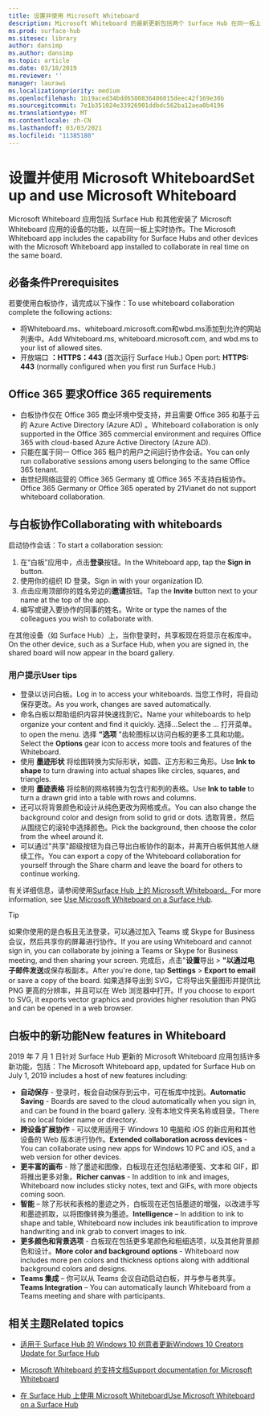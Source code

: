 ```yaml
---
title: 设置并使用 Microsoft Whiteboard
description: Microsoft Whiteboard 的最新更新包括两个 Surface Hub 在同一板上实时协作的功能。
ms.prod: surface-hub
ms.sitesec: library
author: dansimp
ms.author: dansimp
ms.topic: article
ms.date: 03/18/2019
ms.reviewer: ''
manager: laurawi
ms.localizationpriority: medium
ms.openlocfilehash: 1b19aced34bdd6580836406015deec42f169e30b
ms.sourcegitcommit: 7e1b351024e33926901ddbdc562ba12aea0b4196
ms.translationtype: MT
ms.contentlocale: zh-CN
ms.lasthandoff: 03/03/2021
ms.locfileid: "11385180"
---
```

# <a name="set-up-and-use-microsoft-whiteboard"></a><span data-ttu-id="0d2ee-103">设置并使用 Microsoft Whiteboard</span><span class="sxs-lookup"><span data-stu-id="0d2ee-103">Set up and use Microsoft Whiteboard</span></span>

<span data-ttu-id="0d2ee-104">Microsoft Whiteboard 应用包括 Surface Hub 和其他安装了 Microsoft Whiteboard 应用的设备的功能，以在同一板上实时协作。</span><span class="sxs-lookup"><span data-stu-id="0d2ee-104">The Microsoft Whiteboard app includes the capability for Surface Hubs and other devices with the Microsoft Whiteboard app installed to collaborate in real time on the same board.</span></span>

## <a name="prerequisites"></a><span data-ttu-id="0d2ee-105">必备条件</span><span class="sxs-lookup"><span data-stu-id="0d2ee-105">Prerequisites</span></span>

<span data-ttu-id="0d2ee-106">若要使用白板协作，请完成以下操作：</span><span class="sxs-lookup"><span data-stu-id="0d2ee-106">To use whiteboard collaboration complete the following actions:</span></span>

- <span data-ttu-id="0d2ee-107">将Whiteboard.ms、whiteboard.microsoft.com和wbd.ms添加到允许的网站列表中。</span><span class="sxs-lookup"><span data-stu-id="0d2ee-107">Add  Whiteboard.ms, whiteboard.microsoft.com, and wbd.ms to your list of allowed sites.</span></span>
- <span data-ttu-id="0d2ee-108">开放端口 **：HTTPS：443** (首次运行 Surface Hub.) </span><span class="sxs-lookup"><span data-stu-id="0d2ee-108">Open port: **HTTPS: 443** (normally configured when you first run Surface Hub.)</span></span>

## <a name="office-365-requirements"></a><span data-ttu-id="0d2ee-109">Office 365 要求</span><span class="sxs-lookup"><span data-stu-id="0d2ee-109">Office 365 requirements</span></span>

- <span data-ttu-id="0d2ee-110">白板协作仅在 Office 365 商业环境中受支持，并且需要 Office 365 和基于云的 Azure Active Directory (Azure AD) 。</span><span class="sxs-lookup"><span data-stu-id="0d2ee-110">Whiteboard collaboration is only supported in the Office 365 commercial environment and requires Office 365 with cloud-based Azure Active Directory (Azure AD).</span></span>
- <span data-ttu-id="0d2ee-111">只能在属于同一 Office 365 租户的用户之间运行协作会话。</span><span class="sxs-lookup"><span data-stu-id="0d2ee-111">You can only run collaborative sessions among users belonging to the same Office 365 tenant.</span></span>
- <span data-ttu-id="0d2ee-112">由世纪网络运营的 Office 365 Germany 或 Office 365 不支持白板协作。</span><span class="sxs-lookup"><span data-stu-id="0d2ee-112">Office 365 Germany or Office 365 operated by 21Vianet do not support whiteboard collaboration.</span></span>

## <a name="collaborating-with-whiteboards"></a><span data-ttu-id="0d2ee-113">与白板协作</span><span class="sxs-lookup"><span data-stu-id="0d2ee-113">Collaborating with whiteboards</span></span>

<span data-ttu-id="0d2ee-114">启动协作会话：</span><span class="sxs-lookup"><span data-stu-id="0d2ee-114">To start a collaboration session:</span></span>

1. <span data-ttu-id="0d2ee-115">在“白板”应用中，点击**登录**按钮。</span><span class="sxs-lookup"><span data-stu-id="0d2ee-115">In the Whiteboard app, tap the **Sign in** button.</span></span>
2. <span data-ttu-id="0d2ee-116">使用你的组织 ID 登录。</span><span class="sxs-lookup"><span data-stu-id="0d2ee-116">Sign in with your organization ID.</span></span>
3. <span data-ttu-id="0d2ee-117">点击应用顶部你的姓名旁边的**邀请**按钮。</span><span class="sxs-lookup"><span data-stu-id="0d2ee-117">Tap the **Invite** button next to your name at the top of the app.</span></span>
4. <span data-ttu-id="0d2ee-118">编写或键入要协作的同事的姓名。</span><span class="sxs-lookup"><span data-stu-id="0d2ee-118">Write or type the names of the colleagues you wish to collaborate with.</span></span>

<span data-ttu-id="0d2ee-119">在其他设备（如 Surface Hub）上，当你登录时，共享板现在将显示在板库中。</span><span class="sxs-lookup"><span data-stu-id="0d2ee-119">On the other device, such as a Surface Hub, when you are signed in, the shared board will now appear in the board gallery.</span></span>

### <a name="user-tips"></a><span data-ttu-id="0d2ee-120">用户提示</span><span class="sxs-lookup"><span data-stu-id="0d2ee-120">User tips</span></span>

- <span data-ttu-id="0d2ee-121">登录以访问白板。</span><span class="sxs-lookup"><span data-stu-id="0d2ee-121">Log in to access your whiteboards.</span></span> <span data-ttu-id="0d2ee-122">当您工作时，将自动保存更改。</span><span class="sxs-lookup"><span data-stu-id="0d2ee-122">As you work, changes are saved automatically.</span></span>
- <span data-ttu-id="0d2ee-123">命名白板以帮助组织内容并快速找到它。</span><span class="sxs-lookup"><span data-stu-id="0d2ee-123">Name your whiteboards to help organize your content and find it quickly.</span></span> <span data-ttu-id="0d2ee-124">选择...</span><span class="sxs-lookup"><span data-stu-id="0d2ee-124">Select the …</span></span> <span data-ttu-id="0d2ee-125">打开菜单。</span><span class="sxs-lookup"><span data-stu-id="0d2ee-125">to open the menu.</span></span> <span data-ttu-id="0d2ee-126">选择 **"选项** "齿轮图标以访问白板的更多工具和功能。</span><span class="sxs-lookup"><span data-stu-id="0d2ee-126">Select the **Options** gear icon to access more tools and features of the Whiteboard.</span></span>
- <span data-ttu-id="0d2ee-127">使用 **墨迹形状** 将绘图转换为实际形状，如圆、正方形和三角形。</span><span class="sxs-lookup"><span data-stu-id="0d2ee-127">Use **Ink to shape** to turn drawing into actual shapes like circles, squares, and triangles.</span></span>
- <span data-ttu-id="0d2ee-128">使用 **墨迹表格** 将绘制的网格转换为包含行和列的表格。</span><span class="sxs-lookup"><span data-stu-id="0d2ee-128">Use **Ink to table** to turn a drawn grid into a table with rows and columns.</span></span>
- <span data-ttu-id="0d2ee-129">还可以将背景颜色和设计从纯色更改为网格或点。</span><span class="sxs-lookup"><span data-stu-id="0d2ee-129">You can also change the background color and design from solid to grid or dots.</span></span> <span data-ttu-id="0d2ee-130">选取背景，然后从围绕它的滚轮中选择颜色。</span><span class="sxs-lookup"><span data-stu-id="0d2ee-130">Pick the background, then choose the color from the wheel around it.</span></span>
- <span data-ttu-id="0d2ee-131">可以通过"共享"超级按钮为自己导出白板协作的副本，并离开白板供其他人继续工作。</span><span class="sxs-lookup"><span data-stu-id="0d2ee-131">You can export a copy of the Whiteboard collaboration for yourself through the Share charm and leave the board for others to continue working.</span></span>

<span data-ttu-id="0d2ee-132">有关详细信息，请参阅使用[Surface Hub 上的 Microsoft Whiteboard。](https://support.office.com/article/use-microsoft-whiteboard-on-a-surface-hub-5c594985-129d-43f9-ace5-7dee96f7621d)</span><span class="sxs-lookup"><span data-stu-id="0d2ee-132">For more information, see [Use Microsoft Whiteboard on a Surface Hub](https://support.office.com/article/use-microsoft-whiteboard-on-a-surface-hub-5c594985-129d-43f9-ace5-7dee96f7621d).</span></span>

> [!TIP]
>  <span data-ttu-id="0d2ee-133">如果你使用的是白板且无法登录，可以通过加入 Teams 或 Skype for Business 会议，然后共享你的屏幕进行协作。</span><span class="sxs-lookup"><span data-stu-id="0d2ee-133">If you are using Whiteboard and cannot sign in, you can collaborate by joining a Teams or Skype for Business meeting, and then sharing your screen.</span></span> <span data-ttu-id="0d2ee-134">完成后，点击"**设置**导出  >  **"以通过电子邮件发送**或保存板副本。</span><span class="sxs-lookup"><span data-stu-id="0d2ee-134">After you're done, tap **Settings** > **Export to email** or save a copy of the board.</span></span> <span data-ttu-id="0d2ee-135">如果选择导出到 SVG，它将导出矢量图形并提供比 PNG 更高的分辨率，并且可以在 Web 浏览器中打开。</span><span class="sxs-lookup"><span data-stu-id="0d2ee-135">If you choose to export to SVG, it exports vector graphics and provides higher resolution than PNG and can be opened in a web browser.</span></span>

## <a name="new-features-in-whiteboard"></a><span data-ttu-id="0d2ee-136">白板中的新功能</span><span class="sxs-lookup"><span data-stu-id="0d2ee-136">New features in Whiteboard</span></span>

<span data-ttu-id="0d2ee-137">2019 年 7 月 1 日针对 Surface Hub 更新的 Microsoft Whiteboard 应用包括许多新功能，包括：</span><span class="sxs-lookup"><span data-stu-id="0d2ee-137">The Microsoft Whiteboard app, updated for Surface Hub on July 1, 2019 includes a host of new features including:</span></span>

- <span data-ttu-id="0d2ee-138">**自动保存** - 登录时，板会自动保存到云中，可在板库中找到。</span><span class="sxs-lookup"><span data-stu-id="0d2ee-138">**Automatic Saving** - Boards are saved to the cloud automatically when you sign in, and can be found in the board gallery.</span></span> <span data-ttu-id="0d2ee-139">没有本地文件夹名称或目录。</span><span class="sxs-lookup"><span data-stu-id="0d2ee-139">There is no local folder name or directory.</span></span>
- <span data-ttu-id="0d2ee-140">**跨设备扩展协作** - 可以使用适用于 Windows 10 电脑和 iOS 的新应用和其他设备的 Web 版本进行协作。</span><span class="sxs-lookup"><span data-stu-id="0d2ee-140">**Extended collaboration across devices** - You can collaborate using new apps for Windows 10 PC and iOS, and a web version for other devices.</span></span>
- <span data-ttu-id="0d2ee-141">**更丰富的画布** - 除了墨迹和图像，白板现在还包括粘滞便笺、文本和 GIF，即将推出更多对象。</span><span class="sxs-lookup"><span data-stu-id="0d2ee-141">**Richer canvas** - In addition to ink and images, Whiteboard now includes sticky notes, text and GIFs, with more objects coming soon.</span></span>
- <span data-ttu-id="0d2ee-142">**智能** – 除了形状和表格的墨迹之外，白板现在还包括墨迹的增强，以改进手写和墨迹抓取，以将图像转换为墨迹。</span><span class="sxs-lookup"><span data-stu-id="0d2ee-142">**Intelligence** – In addition to ink to shape and table, Whiteboard now includes ink beautification to improve handwriting and ink grab to convert images to ink.</span></span>
- <span data-ttu-id="0d2ee-143">**更多颜色和背景选项** - 白板现在包括更多笔颜色和粗细选项，以及其他背景颜色和设计。</span><span class="sxs-lookup"><span data-stu-id="0d2ee-143">**More color and background options** - Whiteboard now includes more pen colors and thickness options along with additional background colors and designs.</span></span>
- <span data-ttu-id="0d2ee-144">**Teams 集成** – 你可以从 Teams 会议自动启动白板，并与参与者共享。</span><span class="sxs-lookup"><span data-stu-id="0d2ee-144">**Teams Integration** – You can automatically launch Whiteboard from a Teams meeting and share with participants.</span></span>


## <a name="related-topics"></a><span data-ttu-id="0d2ee-145">相关主题</span><span class="sxs-lookup"><span data-stu-id="0d2ee-145">Related topics</span></span>

- [<span data-ttu-id="0d2ee-146">适用于 Surface Hub 的 Windows 10 创意者更新</span><span class="sxs-lookup"><span data-stu-id="0d2ee-146">Windows 10 Creators Update for Surface Hub</span></span>](https://www.microsoft.com/surface/support/surface-hub/windows-10-creators-update-surface-hub)

- [<span data-ttu-id="0d2ee-147">Microsoft Whiteboard 的支持文档</span><span class="sxs-lookup"><span data-stu-id="0d2ee-147">Support documentation for Microsoft Whiteboard</span></span>](https://support.office.com/article/Whiteboard-Help-0c0f2aa0-b1bb-491c-b814-fd22de4d7c01)

- [<span data-ttu-id="0d2ee-148">在 Surface Hub 上使用 Microsoft Whiteboard</span><span class="sxs-lookup"><span data-stu-id="0d2ee-148">Use Microsoft Whiteboard on a Surface Hub</span></span>](https://support.office.com/article/use-microsoft-whiteboard-on-a-surface-hub-5c594985-129d-43f9-ace5-7dee96f7621d)
